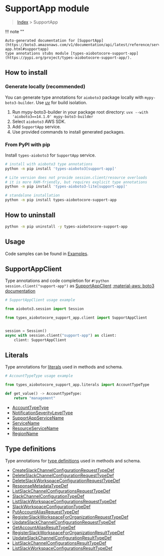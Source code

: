 # SupportApp module

> [Index](../README.md) > SupportApp


!!! note ""

    Auto-generated documentation for [SupportApp](https://boto3.amazonaws.com/v1/documentation/api/latest/reference/services/support-app.html#supportapp)
    type annotations stubs module [types-aiobotocore-support-app](https://pypi.org/project/types-aiobotocore-support-app/).

## How to install

### Generate locally (recommended)

You can generate type annotations for `aioboto3` package locally with `mypy-boto3-builder`.
Use [uv](https://docs.astral.sh/uv/getting-started/installation/) for build isolation.

1. Run mypy-boto3-builder in your package root directory: `uvx --with 'aioboto3==14.1.0' mypy-boto3-builder`
1. Select `aioboto3` AWS SDK.
1. Add `SupportApp` service.
1. Use provided commands to install generated packages.



### From PyPI with pip

Install `types-aioboto3` for `SupportApp` service.

```bash
# install with aioboto3 type annotations
python -m pip install 'types-aioboto3[support-app]'

# Lite version does not provide session.client/resource overloads
# it is more RAM-friendly, but requires explicit type annotations
python -m pip install 'types-aioboto3-lite[support-app]'

# standalone installation
python -m pip install types-aiobotocore-support-app
```



## How to uninstall

```bash
python -m pip uninstall -y types-aiobotocore-support-app
```

## Usage

Code samples can be found in [Examples](./usage.md).

## SupportAppClient

Type annotations and code completion for  `#!python session.client("support-app")` as [SupportAppClient](./client.md)
[:material-aws: boto3 documentation](https://boto3.amazonaws.com/v1/documentation/api/latest/reference/services/support-app.html#SupportApp.Client)

```python
# SupportAppClient usage example

from aioboto3.session import Session

from types_aiobotocore_support_app.client import SupportAppClient


session = Session()
async with session.client("support-app") as client:
    client: SupportAppClient
```








## Literals

Type annotations for [literals](./literals.md) used in methods and schema.

```python
# AccountTypeType usage example

from types_aiobotocore_support_app.literals import AccountTypeType

def get_value() -> AccountTypeType:
    return "management"
```

- [AccountTypeType](./literals.md#accounttypetype)
- [NotificationSeverityLevelType](./literals.md#notificationseverityleveltype)
- [SupportAppServiceName](./literals.md#supportappservicename)
- [ServiceName](./literals.md#servicename)
- [ResourceServiceName](./literals.md#resourceservicename)
- [RegionName](./literals.md#regionname)




## Type definitions

Type annotations for [type definitions](./type_defs.md) used in methods and schema.

- [CreateSlackChannelConfigurationRequestTypeDef](./type_defs.md#createslackchannelconfigurationrequesttypedef)
- [DeleteSlackChannelConfigurationRequestTypeDef](./type_defs.md#deleteslackchannelconfigurationrequesttypedef)
- [DeleteSlackWorkspaceConfigurationRequestTypeDef](./type_defs.md#deleteslackworkspaceconfigurationrequesttypedef)
- [ResponseMetadataTypeDef](./type_defs.md#responsemetadatatypedef)
- [ListSlackChannelConfigurationsRequestTypeDef](./type_defs.md#listslackchannelconfigurationsrequesttypedef)
- [SlackChannelConfigurationTypeDef](./type_defs.md#slackchannelconfigurationtypedef)
- [ListSlackWorkspaceConfigurationsRequestTypeDef](./type_defs.md#listslackworkspaceconfigurationsrequesttypedef)
- [SlackWorkspaceConfigurationTypeDef](./type_defs.md#slackworkspaceconfigurationtypedef)
- [PutAccountAliasRequestTypeDef](./type_defs.md#putaccountaliasrequesttypedef)
- [RegisterSlackWorkspaceForOrganizationRequestTypeDef](./type_defs.md#registerslackworkspacefororganizationrequesttypedef)
- [UpdateSlackChannelConfigurationRequestTypeDef](./type_defs.md#updateslackchannelconfigurationrequesttypedef)
- [GetAccountAliasResultTypeDef](./type_defs.md#getaccountaliasresulttypedef)
- [RegisterSlackWorkspaceForOrganizationResultTypeDef](./type_defs.md#registerslackworkspacefororganizationresulttypedef)
- [UpdateSlackChannelConfigurationResultTypeDef](./type_defs.md#updateslackchannelconfigurationresulttypedef)
- [ListSlackChannelConfigurationsResultTypeDef](./type_defs.md#listslackchannelconfigurationsresulttypedef)
- [ListSlackWorkspaceConfigurationsResultTypeDef](./type_defs.md#listslackworkspaceconfigurationsresulttypedef)

